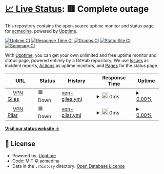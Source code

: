 # [📈 Live Status](https://demo.upptime.js.org): <!--live status--> **🟥 Complete outage**

This repository contains the open-source uptime monitor and status page for [acmedina](https://demo.upptime.js.org), powered by [Upptime](https://github.com/upptime/upptime).

[![Uptime CI](https://github.com/acmedina/upptime/workflows/Uptime%20CI/badge.svg)](https://github.com/acmedina/upptime/actions?query=workflow%3A%22Uptime+CI%22)
[![Response Time CI](https://github.com/acmedina/upptime/workflows/Response%20Time%20CI/badge.svg)](https://github.com/acmedina/upptime/actions?query=workflow%3A%22Response+Time+CI%22)
[![Graphs CI](https://github.com/acmedina/upptime/workflows/Graphs%20CI/badge.svg)](https://github.com/acmedina/upptime/actions?query=workflow%3A%22Graphs+CI%22)
[![Static Site CI](https://github.com/acmedina/upptime/workflows/Static%20Site%20CI/badge.svg)](https://github.com/acmedina/upptime/actions?query=workflow%3A%22Static+Site+CI%22)
[![Summary CI](https://github.com/acmedina/upptime/workflows/Summary%20CI/badge.svg)](https://github.com/acmedina/upptime/actions?query=workflow%3A%22Summary+CI%22)

With [Upptime](https://upptime.js.org), you can get your own unlimited and free uptime monitor and status page, powered entirely by a GitHub repository. We use [Issues](https://github.com/acmedina/upptime/issues) as incident reports, [Actions](https://github.com/acmedina/upptime/actions) as uptime monitors, and [Pages](https://demo.upptime.js.org) for the status page.

<!--start: status pages-->
<!-- This summary is generated by Upptime (https://github.com/upptime/upptime) -->
<!-- Do not edit this manually, your changes will be overwritten -->
<!-- prettier-ignore -->
| URL | Status | History | Response Time | Uptime |
| --- | ------ | ------- | ------------- | ------ |
| <img alt="" src="https://favicons.githubusercontent.com/null" height="13"> [VPN Giles](179.42.189.61) | 🟥 Down | [vpn-giles.yml](https://github.com/cucumedina/vpnca/commits/HEAD/history/vpn-giles.yml) | <details><summary><img alt="Response time graph" src="./graphs/vpn-giles/response-time-week.png" height="20"> 0ms</summary><br><a href="https://demo.upptime.js.org/history/vpn-giles"><img alt="Response time 64" src="https://img.shields.io/endpoint?url=https%3A%2F%2Fraw.githubusercontent.com%2Fcucumedina%2Fvpnca%2FHEAD%2Fapi%2Fvpn-giles%2Fresponse-time.json"></a><br><a href="https://demo.upptime.js.org/history/vpn-giles"><img alt="24-hour response time 0" src="https://img.shields.io/endpoint?url=https%3A%2F%2Fraw.githubusercontent.com%2Fcucumedina%2Fvpnca%2FHEAD%2Fapi%2Fvpn-giles%2Fresponse-time-day.json"></a><br><a href="https://demo.upptime.js.org/history/vpn-giles"><img alt="7-day response time 0" src="https://img.shields.io/endpoint?url=https%3A%2F%2Fraw.githubusercontent.com%2Fcucumedina%2Fvpnca%2FHEAD%2Fapi%2Fvpn-giles%2Fresponse-time-week.json"></a><br><a href="https://demo.upptime.js.org/history/vpn-giles"><img alt="30-day response time 64" src="https://img.shields.io/endpoint?url=https%3A%2F%2Fraw.githubusercontent.com%2Fcucumedina%2Fvpnca%2FHEAD%2Fapi%2Fvpn-giles%2Fresponse-time-month.json"></a><br><a href="https://demo.upptime.js.org/history/vpn-giles"><img alt="1-year response time 64" src="https://img.shields.io/endpoint?url=https%3A%2F%2Fraw.githubusercontent.com%2Fcucumedina%2Fvpnca%2FHEAD%2Fapi%2Fvpn-giles%2Fresponse-time-year.json"></a></details> | <details><summary><a href="https://demo.upptime.js.org/history/vpn-giles">0.00%</a></summary><a href="https://demo.upptime.js.org/history/vpn-giles"><img alt="All-time uptime 0.01%" src="https://img.shields.io/endpoint?url=https%3A%2F%2Fraw.githubusercontent.com%2Fcucumedina%2Fvpnca%2FHEAD%2Fapi%2Fvpn-giles%2Fuptime.json"></a><br><a href="https://demo.upptime.js.org/history/vpn-giles"><img alt="24-hour uptime 0.00%" src="https://img.shields.io/endpoint?url=https%3A%2F%2Fraw.githubusercontent.com%2Fcucumedina%2Fvpnca%2FHEAD%2Fapi%2Fvpn-giles%2Fuptime-day.json"></a><br><a href="https://demo.upptime.js.org/history/vpn-giles"><img alt="7-day uptime 0.00%" src="https://img.shields.io/endpoint?url=https%3A%2F%2Fraw.githubusercontent.com%2Fcucumedina%2Fvpnca%2FHEAD%2Fapi%2Fvpn-giles%2Fuptime-week.json"></a><br><a href="https://demo.upptime.js.org/history/vpn-giles"><img alt="30-day uptime 0.01%" src="https://img.shields.io/endpoint?url=https%3A%2F%2Fraw.githubusercontent.com%2Fcucumedina%2Fvpnca%2FHEAD%2Fapi%2Fvpn-giles%2Fuptime-month.json"></a><br><a href="https://demo.upptime.js.org/history/vpn-giles"><img alt="1-year uptime 0.01%" src="https://img.shields.io/endpoint?url=https%3A%2F%2Fraw.githubusercontent.com%2Fcucumedina%2Fvpnca%2FHEAD%2Fapi%2Fvpn-giles%2Fuptime-year.json"></a></details>
| <img alt="" src="https://favicons.githubusercontent.com/null" height="13"> [VPN Pilar](190.216.95.26) | 🟥 Down | [vpn-pilar.yml](https://github.com/cucumedina/vpnca/commits/HEAD/history/vpn-pilar.yml) | <details><summary><img alt="Response time graph" src="./graphs/vpn-pilar/response-time-week.png" height="20"> 0ms</summary><br><a href="https://demo.upptime.js.org/history/vpn-pilar"><img alt="Response time 179" src="https://img.shields.io/endpoint?url=https%3A%2F%2Fraw.githubusercontent.com%2Fcucumedina%2Fvpnca%2FHEAD%2Fapi%2Fvpn-pilar%2Fresponse-time.json"></a><br><a href="https://demo.upptime.js.org/history/vpn-pilar"><img alt="24-hour response time 0" src="https://img.shields.io/endpoint?url=https%3A%2F%2Fraw.githubusercontent.com%2Fcucumedina%2Fvpnca%2FHEAD%2Fapi%2Fvpn-pilar%2Fresponse-time-day.json"></a><br><a href="https://demo.upptime.js.org/history/vpn-pilar"><img alt="7-day response time 0" src="https://img.shields.io/endpoint?url=https%3A%2F%2Fraw.githubusercontent.com%2Fcucumedina%2Fvpnca%2FHEAD%2Fapi%2Fvpn-pilar%2Fresponse-time-week.json"></a><br><a href="https://demo.upptime.js.org/history/vpn-pilar"><img alt="30-day response time 179" src="https://img.shields.io/endpoint?url=https%3A%2F%2Fraw.githubusercontent.com%2Fcucumedina%2Fvpnca%2FHEAD%2Fapi%2Fvpn-pilar%2Fresponse-time-month.json"></a><br><a href="https://demo.upptime.js.org/history/vpn-pilar"><img alt="1-year response time 179" src="https://img.shields.io/endpoint?url=https%3A%2F%2Fraw.githubusercontent.com%2Fcucumedina%2Fvpnca%2FHEAD%2Fapi%2Fvpn-pilar%2Fresponse-time-year.json"></a></details> | <details><summary><a href="https://demo.upptime.js.org/history/vpn-pilar">0.00%</a></summary><a href="https://demo.upptime.js.org/history/vpn-pilar"><img alt="All-time uptime 0.01%" src="https://img.shields.io/endpoint?url=https%3A%2F%2Fraw.githubusercontent.com%2Fcucumedina%2Fvpnca%2FHEAD%2Fapi%2Fvpn-pilar%2Fuptime.json"></a><br><a href="https://demo.upptime.js.org/history/vpn-pilar"><img alt="24-hour uptime 0.00%" src="https://img.shields.io/endpoint?url=https%3A%2F%2Fraw.githubusercontent.com%2Fcucumedina%2Fvpnca%2FHEAD%2Fapi%2Fvpn-pilar%2Fuptime-day.json"></a><br><a href="https://demo.upptime.js.org/history/vpn-pilar"><img alt="7-day uptime 0.00%" src="https://img.shields.io/endpoint?url=https%3A%2F%2Fraw.githubusercontent.com%2Fcucumedina%2Fvpnca%2FHEAD%2Fapi%2Fvpn-pilar%2Fuptime-week.json"></a><br><a href="https://demo.upptime.js.org/history/vpn-pilar"><img alt="30-day uptime 0.01%" src="https://img.shields.io/endpoint?url=https%3A%2F%2Fraw.githubusercontent.com%2Fcucumedina%2Fvpnca%2FHEAD%2Fapi%2Fvpn-pilar%2Fuptime-month.json"></a><br><a href="https://demo.upptime.js.org/history/vpn-pilar"><img alt="1-year uptime 0.01%" src="https://img.shields.io/endpoint?url=https%3A%2F%2Fraw.githubusercontent.com%2Fcucumedina%2Fvpnca%2FHEAD%2Fapi%2Fvpn-pilar%2Fuptime-year.json"></a></details>

<!--end: status pages-->

[**Visit our status website →**](https://demo.upptime.js.org)

## 📄 License

- Powered by: [Upptime](https://github.com/upptime/upptime)
- Code: [MIT](./LICENSE) © [acmedina](https://demo.upptime.js.org)
- Data in the `./history` directory: [Open Database License](https://opendatacommons.org/licenses/odbl/1-0/)
